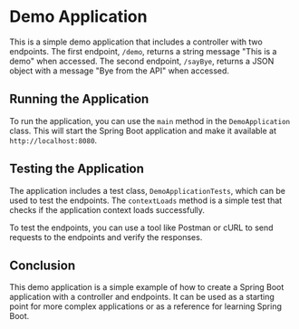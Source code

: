 # Demo Application

This is a simple demo application that includes a controller with two endpoints. The first endpoint, `/demo`, returns a string message "This is a demo" when accessed. The second endpoint, `/sayBye`, returns a JSON object with a message "Bye from the API" when accessed.

## Running the Application

To run the application, you can use the `main` method in the `DemoApplication` class. This will start the Spring Boot application and make it available at `http://localhost:8080`.

## Testing the Application

The application includes a test class, `DemoApplicationTests`, which can be used to test the endpoints. The `contextLoads` method is a simple test that checks if the application context loads successfully.

To test the endpoints, you can use a tool like Postman or cURL to send requests to the endpoints and verify the responses.

## Conclusion

This demo application is a simple example of how to create a Spring Boot application with a controller and endpoints. It can be used as a starting point for more complex applications or as a reference for learning Spring Boot.